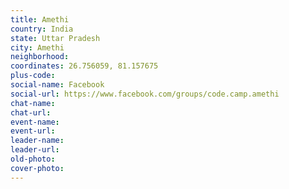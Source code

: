 ```yaml
---
title: Amethi
country: India
state: Uttar Pradesh
city: Amethi
neighborhood: 
coordinates: 26.756059, 81.157675
plus-code:
social-name: Facebook
social-url: https://www.facebook.com/groups/code.camp.amethi
chat-name:
chat-url:
event-name:
event-url:
leader-name:
leader-url:
old-photo: 
cover-photo:
---
```

